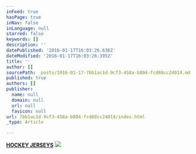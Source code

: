 ```yaml
---
inFeed: true
hasPage: true
inNav: false
inLanguage: null
starred: false
keywords: []
description: ''
datePublished: '2016-01-17T16:03:26.636Z'
dateModified: '2016-01-17T16:03:26.395Z'
title: ''
author: []
sourcePath: _posts/2016-01-17-7bb1ac1d-9cf3-458a-b804-fcd80cc24014.md
published: true
authors: []
publisher:
  name: null
  domain: null
  url: null
  favicon: null
url: 7bb1ac1d-9cf3-458a-b804-fcd80cc24014/index.html
_type: Article

---
```

[**HOCKEY JERSEYS**][0]
![](https://the-grid-user-content.s3-us-west-2.amazonaws.com/73a5a979-e78e-46f0-b156-9dd079f9bee1.jpg)

[0]: http://boriz-customs.mybigcommerce.com/sports-jerseys/hockey/